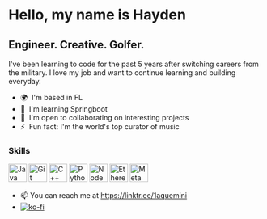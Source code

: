 Hello, [](https://user-images.githubusercontent.com/18350557/176309783-0785949b-9127-417c-8b55-ab5a4333674e.gif)my name is Hayden
==============================================================================================================================

Engineer. Creative. Golfer.
---------------------------

I've been learning to code for the past 5 years after switching careers from the military. I love my job and want to continue learning and building everyday.

*   🌍  I'm based in FL
*   🧠  I'm learning Springboot
*   🤝  I'm open to collaborating on interesting projects
*   ⚡  Fun fact: I'm the world's top curator of music

### Skills 
<p align="left">
<a href="https://www.oracle.com/java/" target="_blank" rel="noreferrer"><img src="https://raw.githubusercontent.com/danielcranney/readme-generator/main/public/icons/skills/java-colored.svg" width="36" height="36" alt="Java" /></a>
<a href="https://git-scm.com/" target="_blank" rel="noreferrer"><img src="https://raw.githubusercontent.com/danielcranney/readme-generator/main/public/icons/skills/git-colored.svg" width="36" height="36" alt="Git" /></a>
<a href="https://docs.microsoft.com/en-us/cpp/?view=msvc-170" target="_blank" rel="noreferrer"><img src="https://raw.githubusercontent.com/danielcranney/readme-generator/main/public/icons/skills/cplusplus-colored.svg" width="36" height="36" alt="C++" /></a>
<a href="https://www.python.org/" target="_blank" rel="noreferrer"><img src="https://raw.githubusercontent.com/danielcranney/readme-generator/main/public/icons/skills/python-colored.svg" width="36" height="36" alt="Python" /></a>
<a href="https://nodejs.org/en/" target="_blank" rel="noreferrer"><img src="https://raw.githubusercontent.com/danielcranney/readme-generator/main/public/icons/skills/nodejs-colored.svg" width="36" height="36" alt="NodeJS" /></a>
<a href="https://ethereum.org/en/" target="_blank" rel="noreferrer"><img src="https://raw.githubusercontent.com/danielcranney/readme-generator/main/public/icons/skills/ethereum-colored.svg" width="36" height="36" alt="Ethereum" /></a>
<a href="https://metamask.io/" target="_blank" rel="noreferrer"><img src="https://raw.githubusercontent.com/danielcranney/readme-generator/main/public/icons/skills/metamask-colored.svg" width="36" height="36" alt="MetaMask" /></a>
</p>
            
- 📫 You can reach me at https://linktr.ee/1aquemini
- [![ko-fi](https://ko-fi.com/img/githubbutton_sm.svg)](https://ko-fi.com/H2H1KKIG4)

<!---
1aquemini/common is a ✨ special ✨ repository because its `README.md` (this file) appears on your GitHub profile.
You can click the Preview link to take a look at your changes.
--->
